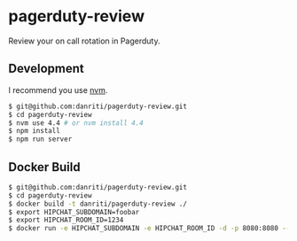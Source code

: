 # pagerduty-review

Review your on call rotation in Pagerduty.

## Development

I recommend you use [nvm][1].

```bash
$ git@github.com:danriti/pagerduty-review.git
$ cd pagerduty-review
$ nvm use 4.4 # or nvm install 4.4
$ npm install
$ npm run server
```

## Docker Build

```bash
$ git@github.com:danriti/pagerduty-review.git
$ cd pagerduty-review
$ docker build -t danriti/pagerduty-review ./
$ export HIPCHAT_SUBDOMAIN=foobar
$ export HIPCHAT_ROOM_ID=1234
$ docker run -e HIPCHAT_SUBDOMAIN -e HIPCHAT_ROOM_ID -d -p 8080:8080 --name=pagerduty_review danriti/pagerduty-review:latest
```

[1]: https://github.com/creationix/nvm
